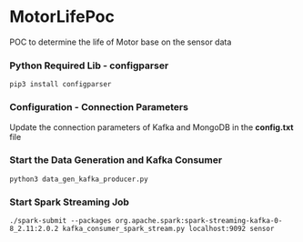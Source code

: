 # MotorLifePoc
POC to determine the life of Motor base on the sensor data

### Python Required Lib - configparser
```pip3 install configparser```

### Configuration - Connection Parameters
Update the connection parameters of Kafka and MongoDB in the **config.txt** file

### Start the Data Generation and Kafka Consumer
```python3 data_gen_kafka_producer.py```

### Start Spark Streaming Job
```./spark-submit --packages org.apache.spark:spark-streaming-kafka-0-8_2.11:2.0.2 kafka_consumer_spark_stream.py localhost:9092 sensor```



